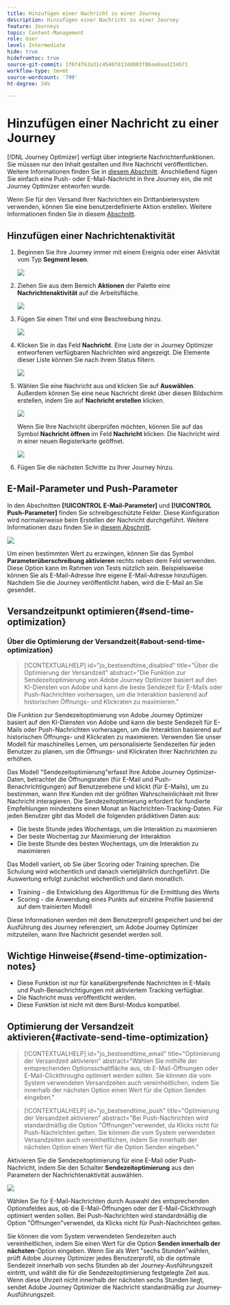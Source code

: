 ```yaml
---
title: Hinzufügen einer Nachricht zu einer Journey
description: Hinzufügen einer Nachricht zu einer Journey
feature: Journeys
topic: Content-Management
role: User
level: Intermediate
hide: true
hidefromtoc: true
source-git-commit: 1f0f4f63a31c4546f813dd803f06ae6aad234b71
workflow-type: tm+mt
source-wordcount: '799'
ht-degree: 34%

---
```


# Hinzufügen einer Nachricht zu einer Journey

[!DNL Journey Optimizer] verfügt über integrierte Nachrichtenfunktionen. Sie müssen nur den Inhalt gestalten und Ihre Nachricht veröffentlichen. Weitere Informationen finden Sie in [diesem Abschnitt](../get-started-content.md). Anschließend fügen Sie einfach eine Push- oder E-Mail-Nachricht in Ihre Journey ein, die mit Journey Optimizer entworfen wurde.

Wenn Sie für den Versand Ihrer Nachrichten ein Drittanbietersystem verwenden, können Sie eine benutzerdefinierte Aktion erstellen. Weitere Informationen finden Sie in diesem [Abschnitt](../action/action.md).

## Hinzufügen einer Nachrichtenaktivität

1. Beginnen Sie Ihre Journey immer mit einem Ereignis oder einer Aktivität vom Typ **Segment lesen**.

   ![](../assets/jo-message0.png)

1. Ziehen Sie aus dem Bereich **Aktionen** der Palette eine **Nachrichtenaktivität** auf die Arbeitsfläche.

   ![](../assets/jo-message1.png)

1. Fügen Sie einen Titel und eine Beschreibung hinzu.

   ![](../assets/jo-message2.png)

1. Klicken Sie in das Feld **Nachricht**. Eine Liste der in Journey Optimizer entworfenen verfügbaren Nachrichten wird angezeigt. Die Elemente dieser Liste können Sie nach ihrem Status filtern.

   ![](../assets/jo-message3.png)

1. Wählen Sie eine Nachricht aus und klicken Sie auf **Auswählen**. Außerdem können Sie eine neue Nachricht direkt über diesen Bildschirm erstellen, indem Sie auf **Nachricht erstellen** klicken.

   ![](../assets/jo-message4-ter.png)

   Wenn Sie Ihre Nachricht überprüfen möchten, können Sie auf das Symbol **Nachricht öffnen** im Feld **Nachricht** klicken. Die Nachricht wird in einer neuen Registerkarte geöffnet.

   ![](../assets/jo-message4-bis.png)

1. Fügen Sie die nächsten Schritte zu Ihrer Journey hinzu.

## E-Mail-Parameter und Push-Parameter

In den Abschnitten **[!UICONTROL E-Mail-Parameter]** und **[!UICONTROL Push-Parameter]** finden Sie schreibgeschützte Felder. Diese Konfiguration wird normalerweise beim Erstellen der Nachricht durchgeführt. Weitere Informationen dazu finden Sie in [diesem Abschnitt](../get-started-content.md).

![](../assets/jo-message4.png)

Um einen bestimmten Wert zu erzwingen, können Sie das Symbol **Parameterüberschreibung aktivieren** rechts neben dem Feld verwenden. Diese Option kann im Rahmen von Tests nützlich sein. Beispielsweise können Sie als E-Mail-Adresse Ihre eigene E-Mail-Adresse hinzufügen. Nachdem Sie die Journey veröffentlicht haben, wird die E-Mail an Sie gesendet.

## Versandzeitpunkt optimieren{#send-time-optimization}

### Über die Optimierung der Versandzeit{#about-send-time-optimization}

>[!CONTEXTUALHELP]
>id="jo_bestsendtime_disabled"
>title="Über die Optimierung der Versandzeit"
>abstract="Die Funktion zur Sendezeitoptimierung von Adobe Journey Optimizer basiert auf den KI-Diensten von Adobe und kann die beste Sendezeit für E-Mails oder Push-Nachrichten vorhersagen, um die Interaktion basierend auf historischen Öffnungs- und Klickraten zu maximieren."

Die Funktion zur Sendezeitoptimierung von Adobe Journey Optimizer basiert auf den KI-Diensten von Adobe und kann die beste Sendezeit für E-Mails oder Push-Nachrichten vorhersagen, um die Interaktion basierend auf historischen Öffnungs- und Klickraten zu maximieren. Verwenden Sie unser Modell für maschinelles Lernen, um personalisierte Sendezeiten für jeden Benutzer zu planen, um die Öffnungs- und Klickraten Ihrer Nachrichten zu erhöhen.

Das Modell &quot;Sendezeitoptimierung&quot;erfasst Ihre Adobe Journey Optimizer-Daten, betrachtet die Öffnungsraten (für E-Mail und Push-Benachrichtigungen) auf Benutzerebene und klickt (für E-Mails), um zu bestimmen, wann Ihre Kunden mit der größten Wahrscheinlichkeit mit Ihrer Nachricht interagieren. Die Sendezeitoptimierung erfordert für fundierte Empfehlungen mindestens einen Monat an Nachrichten-Tracking-Daten. Für jeden Benutzer gibt das Modell die folgenden prädiktiven Daten aus:

* Die beste Stunde jedes Wochentags, um die Interaktion zu maximieren
* Der beste Wochentag zur Maximierung der Interaktion
* Die beste Stunde des besten Wochentags, um die Interaktion zu maximieren

Das Modell variiert, ob Sie über Scoring oder Training sprechen. Die Schulung wird wöchentlich und danach vierteljährlich durchgeführt. Die Auswertung erfolgt zunächst wöchentlich und dann monatlich.

* Training - die Entwicklung des Algorithmus für die Ermittlung des Werts
* Scoring - die Anwendung eines Punkts auf einzelne Profile basierend auf dem trainierten Modell

Diese Informationen werden mit dem Benutzerprofil gespeichert und bei der Ausführung des Journey referenziert, um Adobe Journey Optimizer mitzuteilen, wann Ihre Nachricht gesendet werden soll.

## Wichtige Hinweise{#send-time-optimization-notes}

* Diese Funktion ist nur für kanalübergreifende Nachrichten in E-Mails und Push-Benachrichtigungen mit aktiviertem Tracking verfügbar.
* Die Nachricht muss veröffentlicht werden.
* Diese Funktion ist nicht mit dem Burst-Modus kompatibel.

## Optimierung der Versandzeit aktivieren{#activate-send-time-optimization}

>[!CONTEXTUALHELP]
>id="jo_bestsendtime_email"
>title="Optimierung der Versandzeit aktivieren"
>abstract="Wählen Sie mithilfe der entsprechenden Optionsschaltfläche aus, ob E-Mail-Öffnungen oder E-Mail-Clickthroughs optimiert werden sollen. Sie können die vom System verwendeten Versandzeiten auch vereinheitlichen, indem Sie innerhalb der nächsten Option einen Wert für die Option Senden eingeben."

>[!CONTEXTUALHELP]
>id="jo_bestsendtime_push"
>title="Optimierung der Versandzeit aktivieren"
>abstract="Bei Push-Nachrichten wird standardmäßig die Option &quot;Öffnungen&quot;verwendet, da Klicks nicht für Push-Nachrichten gelten. Sie können die vom System verwendeten Versandzeiten auch vereinheitlichen, indem Sie innerhalb der nächsten Option einen Wert für die Option Senden eingeben."

Aktivieren Sie die Sendezeitoptimierung für eine E-Mail oder Push-Nachricht, indem Sie den Schalter **Sendezeitoptimierung** aus den Parametern der Nachrichtenaktivität auswählen.

![](../assets/jo-message5.png)

Wählen Sie für E-Mail-Nachrichten durch Auswahl des entsprechenden Optionsfeldes aus, ob die E-Mail-Öffnungen oder der E-Mail-Clickthrough optimiert werden sollen. Bei Push-Nachrichten wird standardmäßig die Option &quot;Öffnungen&quot;verwendet, da Klicks nicht für Push-Nachrichten gelten.

Sie können die vom System verwendeten Sendezeiten auch vereinheitlichen, indem Sie einen Wert für die Option **Senden innerhalb der nächsten**-Option eingeben. Wenn Sie als Wert &quot;sechs Stunden&quot;wählen, prüft Adobe Journey Optimizer jedes Benutzerprofil, ob die optimale Sendezeit innerhalb von sechs Stunden ab der Journey-Ausführungszeit eintritt, und wählt die für die Sendezeitoptimierung festgelegte Zeit aus. Wenn diese Uhrzeit nicht innerhalb der nächsten sechs Stunden liegt, sendet Adobe Journey Optimizer die Nachricht standardmäßig zur Journey-Ausführungszeit.
